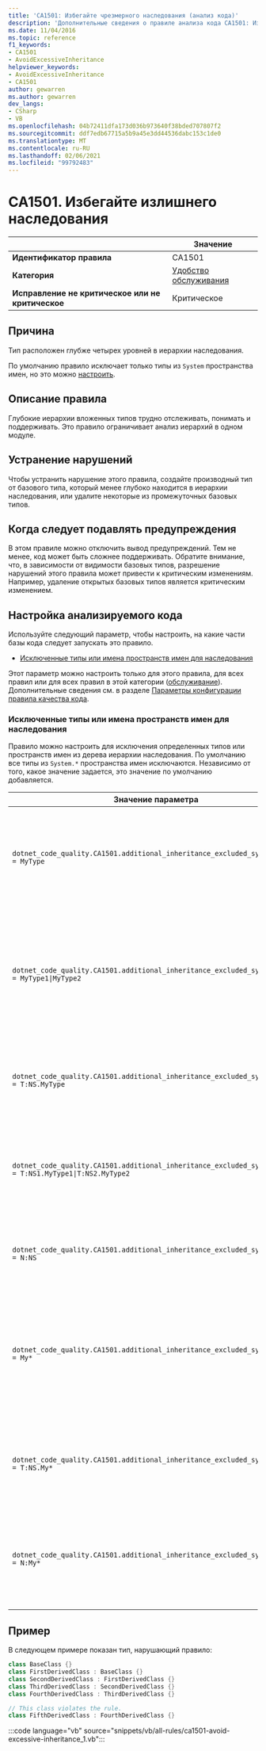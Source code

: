 ```yaml
---
title: 'CA1501: Избегайте чрезмерного наследования (анализ кода)'
description: 'Дополнительные сведения о правиле анализа кода CA1501: Избегайте чрезмерного наследования'
ms.date: 11/04/2016
ms.topic: reference
f1_keywords:
- CA1501
- AvoidExcessiveInheritance
helpviewer_keywords:
- AvoidExcessiveInheritance
- CA1501
author: gewarren
ms.author: gewarren
dev_langs:
- CSharp
- VB
ms.openlocfilehash: 04b72411dfa173d036b973640f38bded707807f2
ms.sourcegitcommit: ddf7edb67715a5b9a45e3dd44536dabc153c1de0
ms.translationtype: MT
ms.contentlocale: ru-RU
ms.lasthandoff: 02/06/2021
ms.locfileid: "99792483"
---
```

# <a name="ca1501-avoid-excessive-inheritance"></a>CA1501. Избегайте излишнего наследования

| | Значение |
|-|-|
| **Идентификатор правила** |CA1501|
| **Категория** |[Удобство обслуживания](maintainability-warnings.md)|
| **Исправление не критическое или не критическое** |Критическое|

## <a name="cause"></a>Причина

Тип расположен глубже четырех уровней в иерархии наследования.

По умолчанию правило исключает только типы из `System` пространства имен, но это можно [настроить](#configure-code-to-analyze).

## <a name="rule-description"></a>Описание правила

Глубокие иерархии вложенных типов трудно отслеживать, понимать и поддерживать. Это правило ограничивает анализ иерархий в одном модуле.

## <a name="how-to-fix-violations"></a>Устранение нарушений

Чтобы устранить нарушение этого правила, создайте производный тип от базового типа, который менее глубоко находится в иерархии наследования, или удалите некоторые из промежуточных базовых типов.

## <a name="when-to-suppress-warnings"></a>Когда следует подавлять предупреждения

В этом правиле можно отключить вывод предупреждений. Тем не менее, код может быть сложнее поддерживать. Обратите внимание, что, в зависимости от видимости базовых типов, разрешение нарушений этого правила может привести к критическим изменениям. Например, удаление открытых базовых типов является критическим изменением.

## <a name="configure-code-to-analyze"></a>Настройка анализируемого кода

Используйте следующий параметр, чтобы настроить, на какие части базы кода следует запускать это правило.

- [Исключенные типы или имена пространств имен для наследования](#inheritance-excluded-type-or-namespace-names)

Этот параметр можно настроить только для этого правила, для всех правил или для всех правил в этой категории ([обслуживание](maintainability-warnings.md)). Дополнительные сведения см. в разделе [Параметры конфигурации правила качества кода](../code-quality-rule-options.md).

### <a name="inheritance-excluded-type-or-namespace-names"></a>Исключенные типы или имена пространств имен для наследования

Правило можно настроить для исключения определенных типов или пространств имен из дерева иерархии наследования. По умолчанию все типы из `System.*` пространства имен исключаются. Независимо от того, какое значение задается, это значение по умолчанию добавляется.

| Значение параметра | Итоги |
| --- | --- |
|`dotnet_code_quality.CA1501.additional_inheritance_excluded_symbol_names = MyType` | Соответствует всем типам с именем `MyType` или, содержащим пространство имен, содержит `MyType` (и все типы из `System` пространства имен) |
|`dotnet_code_quality.CA1501.additional_inheritance_excluded_symbol_names = MyType1\|MyType2` | Соответствует всем типам с именем `MyType1` или `MyType2` или, в которых содержится пространство имен, содержит либо `MyType1` или `MyType2` (и все типы из `System` пространства имен). |
|`dotnet_code_quality.CA1501.additional_inheritance_excluded_symbol_names = T:NS.MyType` | Соответствует определенному типу `MyType` в пространстве имен `NS` (и всем типам из `System` пространства имен) |
|`dotnet_code_quality.CA1501.additional_inheritance_excluded_symbol_names = T:NS1.MyType1\|T:NS2.MyType2` | Совпадает с конкретными типами `MyType1` и `MyType2` соответствующими полными именами (и всеми типами из `System` пространства имен). |
|`dotnet_code_quality.CA1501.additional_inheritance_excluded_symbol_names = N:NS` | Соответствует всем типам из `NS` пространства имен (и всех типов из `System` пространства имен) |
|`dotnet_code_quality.CA1501.additional_inheritance_excluded_symbol_names = My*` | Соответствует всем типам, имена которых начинаются с `My` или содержащие части пространства имен, начинающиеся с `My` (и все типы из `System` пространства имен). |
|`dotnet_code_quality.CA1501.additional_inheritance_excluded_symbol_names = T:NS.My*` | Соответствует всем типам, имена которых начинаются с `My` в пространстве имен `NS` (и всех типах из `System` пространства имен). |
|`dotnet_code_quality.CA1501.additional_inheritance_excluded_symbol_names = N:My*` | Соответствует всем типам, содержащие пространство имен которого начинается с `My` (и всех типов из `System` пространства имен). |

## <a name="example"></a>Пример

В следующем примере показан тип, нарушающий правило:

```csharp
class BaseClass {}
class FirstDerivedClass : BaseClass {}
class SecondDerivedClass : FirstDerivedClass {}
class ThirdDerivedClass : SecondDerivedClass {}
class FourthDerivedClass : ThirdDerivedClass {}

// This class violates the rule.
class FifthDerivedClass : FourthDerivedClass {}
```

:::code language="vb" source="snippets/vb/all-rules/ca1501-avoid-excessive-inheritance_1.vb":::
